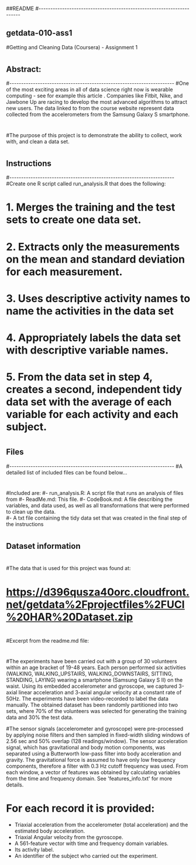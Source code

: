 ##README
#----------------------------------------------------------------------
## getdata-010-ass1
#Getting and Cleaning Data (Coursera) - Assignment 1
# 
## Abstract: 
#----------------------------------------------------------------------
#One of the most exciting areas in all of data science right now is wearable computing - see for example this article . Companies like Fitbit, Nike, and Jawbone Up are racing to develop the most advanced algorithms to attract new users. The data linked to from the course website represent data collected from the accelerometers from the Samsung Galaxy S smartphone.
#
#The purpose of this project is to demonstrate the ability to collect, work with, and clean a data set. 
#
#
## Instructions
#----------------------------------------------------------------------
#Create one R script called run_analysis.R that does the following:
#   1. Merges the training and the test sets to create one data set.
#   2. Extracts only the measurements on the mean and standard deviation for each measurement. 
#   3. Uses descriptive activity names to name the activities in the data set
#   4. Appropriately labels the data set with descriptive variable names. 
#   5. From the data set in step 4, creates a second, independent tidy data set with the average of each variable for each activity and each subject.
#
#
#
## Files
#----------------------------------------------------------------------
#A detailed list of included files can be found below...
#
#Included are:
#- run_analysis.R: A script file that runs an analysis of files from 
#- ReadMe.md: This file.
#- CodeBook.md: A file describing the variables, and data used, as well as all transformations that were performed to clean up the data.  
#- A txt file containing the tidy data set that was created in the final step of the instructions
#
#
#
#
#
#
## Dataset information
#
#The data that is used for this project was found at:
# https://d396qusza40orc.cloudfront.net/getdata%2Fprojectfiles%2FUCI%20HAR%20Dataset.zip
#
#
#Excerpt from the readme.md file:
#
#The experiments have been carried out with a group of 30 volunteers within an age bracket of 19-48 years. Each person performed six activities (WALKING, WALKING_UPSTAIRS, WALKING_DOWNSTAIRS, SITTING, STANDING, LAYING) wearing a smartphone (Samsung Galaxy S II) on the waist. Using its embedded accelerometer and gyroscope, we captured 3-axial linear acceleration and 3-axial angular velocity at a constant rate of 50Hz. The experiments have been video-recorded to label the data manually. The obtained dataset has been randomly partitioned into two sets, where 70% of the volunteers was selected for generating the training data and 30% the test data. 

#The sensor signals (accelerometer and gyroscope) were pre-processed by applying noise filters and then sampled in fixed-width sliding windows of 2.56 sec and 50% overlap (128 readings/window). The sensor acceleration signal, which has gravitational and body motion components, was separated using a Butterworth low-pass filter into body acceleration and gravity. The gravitational force is assumed to have only low frequency components, therefore a filter with 0.3 Hz cutoff frequency was used. From each window, a vector of features was obtained by calculating variables from the time and frequency domain. See 'features_info.txt' for more details. 

For each record it is provided:
======================================

- Triaxial acceleration from the accelerometer (total acceleration) and the estimated body acceleration.
- Triaxial Angular velocity from the gyroscope. 
- A 561-feature vector with time and frequency domain variables. 
- Its activity label. 
- An identifier of the subject who carried out the experiment.